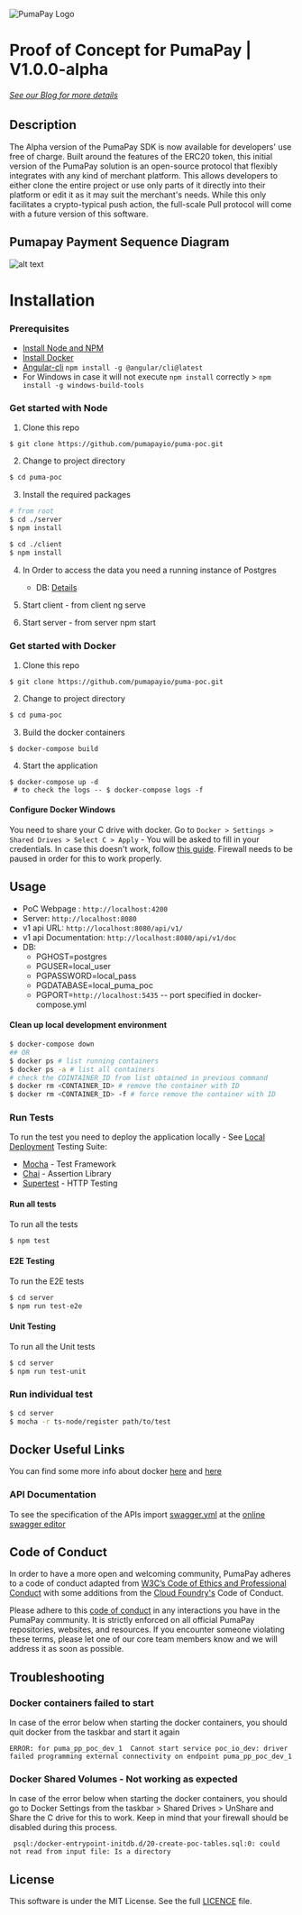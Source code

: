 ![PumaPay Logo](diagrams/pumapay02.png "PumaPay")


# Proof of Concept for PumaPay | V1.0.0-alpha
###### [See our Blog for more details](https://blog.pumapay.io/pumapay-sdk-version-1-0-is-up/)

## Description
The Alpha version of the PumaPay SDK is now available for developers' use free of charge. Built around the features of the ERC20 token, this initial version of the PumaPay solution is an open-source protocol that flexibly integrates with any kind of merchant platform. This allows developers to either clone the entire project or use only parts of it directly into their platform or edit it as it may suit the merchant's needs. While this only facilitates a crypto-typical push action, the full-scale Pull protocol will come with a future version of this software.

## Pumapay Payment Sequence Diagram
![alt text](diagrams/UML_Diagram.png "Pumapay Payment UML Diagram")
# Installation

### Prerequisites
* [Install Node and NPM](https://www.npmjs.com/get-npm)
* [Install Docker](https://docs.docker.com/engine/installation/)
* [Angular-cli](https://github.com/angular/angular-cli) `npm install -g @angular/cli@latest`
* For Windows in case it will not execute `npm install` correctly > `npm install -g windows-build-tools`

### Get started with Node
1.  Clone this repo
```git
$ git clone https://github.com/pumapayio/puma-poc.git
```
2.  Change to project directory

```bash
$ cd puma-poc
```
3.  Install the required packages

```bash
# from root
$ cd ./server
$ npm install

$ cd ./client
$ npm install
```
4. In Order to access the data you need a running instance of Postgres 
    * DB: [Details](#usage) 

5. Start client - from client ng serve

6. Start server - from server npm start

### Get started with Docker
1.  Clone this repo

```git
$ git clone https://github.com/pumapayio/puma-poc.git
```
2.  Change to project directory

```bash
$ cd puma-poc
```
3.  Build the docker containers

```docker
$ docker-compose build
```
4.  Start the application

```docker
$ docker-compose up -d
 # to check the logs -- $ docker-compose logs -f
```
#### Configure Docker Windows
You need to share your C drive with docker. Go to `Docker > Settings > Shared Drives > Select C > Apply` - You will be asked to fill in your credentials.
In case this doesn't work, follow [this guide](https://blogs.msdn.microsoft.com/stevelasker/2016/06/14/configuring-docker-for-windows-volumes/). Firewall needs to be paused in order for this to work properly.

## Usage 
* PoC Webpage : `http://localhost:4200`
* Server: `http://localhost:8080`
* v1 api URL: `http://localhost:8080/api/v1/`
* v1 api Documentation: `http://localhost:8080/api/v1/doc`
* DB:
    * PGHOST=postgres
    * PGUSER=local_user
    * PGPASSWORD=local_pass
    * PGDATABASE=local_puma_poc
    * PGPORT=`http://localhost:5435` -- port specified in docker-compose.yml

#### Clean up local development environment
```bash
$ docker-compose down
## OR
$ docker ps # list running containers
$ docker ps -a # list all containers
# check the COINTAINER_ID from list obtained in previous command
$ docker rm <CONTAINER_ID> # remove the container with ID
$ docker rm <CONTAINER_ID> -f # force remove the container with ID
```

### Run Tests
To run the test you need to deploy the application locally - See [Local Deployment](#local-deployment)
Testing Suite:

* [Mocha](https://mochajs.org/) - Test Framework
* [Chai](http://www.chaijs.com/) - Assertion Library
* [Supertest](https://github.com/visionmedia/supertest) - HTTP Testing

#### Run all tests
To run all the tests

```bash
$ npm test
```

#### E2E Testing
To run the E2E tests

```bash
$ cd server
$ npm run test-e2e
```

#### Unit Testing
To run all the Unit tests

```bash
$ cd server
$ npm run test-unit
```

### Run individual test

```bash
$ cd server
$ mocha -r ts-node/register path/to/test
```

## Docker Useful Links
You can find some more info about docker [here](https://github.com/wsargent/docker-cheat-sheet) and [here](https://medium.com/statuscode/dockercheatsheet-9730ce03630d)

### API Documentation
To see the specification of the APIs import [swagger.yml](./swagger.yml) at the [online swagger editor](https://editor.swagger.io)

## Code of Conduct
In order to have a more open and welcoming community, PumaPay adheres to a code of conduct adapted from [W3C’s Code of Ethics and Professional Conduct](https://www.w3.org/Consortium/cepc) with some additions from the [Cloud Foundry's](https://www.cloudfoundry.org/) Code of Conduct.

Please adhere to this [code of conduct](./CODE_OF_CONDUCT.md) in any interactions you have in the PumaPay community. It is strictly enforced on all official PumaPay repositories, websites, and resources. If you encounter someone violating these terms, please let one of our core team members know and we will address it as soon as possible.

## Troubleshooting
### Docker containers failed to start
In case of the error below when starting the docker containers, you should quit docker from the taskbar and start it again
```
ERROR: for puma_pp_poc_dev_1  Cannot start service poc_io_dev: driver failed programming external connectivity on endpoint puma_pp_poc_dev_1
```

### Docker Shared Volumes - Not working as expected
In case of the error below when starting the docker containers, you should go to Docker Settings from the taskbar > Shared Drives > UnShare and Share the C drive for this to work. Keep in mind that your firewall should be disabled during this process.

```
 psql:/docker-entrypoint-initdb.d/20-create-poc-tables.sql:0: could not read from input file: Is a directory
```

## License
This software is under the MIT License.
See the full [LICENCE](./LICENCE) file.
